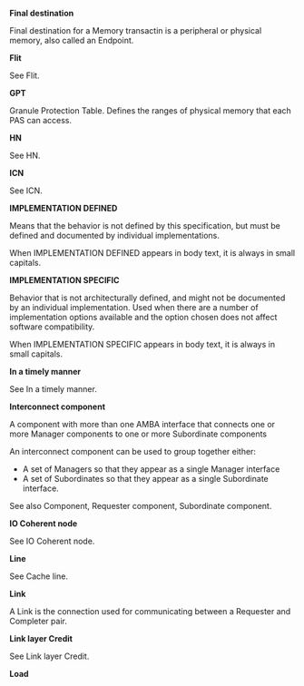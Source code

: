 **Final destination**

Final destination for a Memory transactin is a peripheral or physical memory, also called an Endpoint.

**Flit**

See Flit.

**GPT**

Granule Protection Table. Defines the ranges of physical memory that each PAS can access.

**HN**

See HN.

**ICN**

See ICN.

**IMPLEMENTATION DEFINED**

Means that the behavior is not defined by this specification, but must be defined and documented by individual implementations.

When IMPLEMENTATION DEFINED appears in body text, it is always in small capitals.

**IMPLEMENTATION SPECIFIC**

Behavior that is not architecturally defined, and might not be documented by an individual implementation. Used when there are a number of implementation options available and the option chosen does not affect software compatibility.

When IMPLEMENTATION SPECIFIC appears in body text, it is always in small capitals.

**In a timely manner**

See In a timely manner.

**Interconnect component**

A component with more than one AMBA interface that connects one or more Manager components to one or more Subordinate components

An interconnect component can be used to group together either:

- A set of Managers so that they appear as a single Manager interface
- A set of Subordinates so that they appear as a single Subordinate interface.

See also Component, Requester component, Subordinate component.

**IO Coherent node**

See IO Coherent node.

**Line**

See Cache line.

**Link**

A Link is the connection used for communicating between a Requester and Completer pair.

**Link layer Credit**

See Link layer Credit.

**Load**